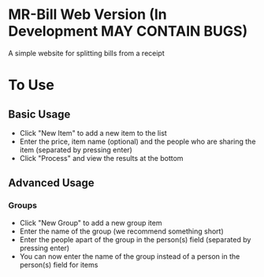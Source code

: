 # MR-Bill Web Version (In Development MAY CONTAIN BUGS)
A simple website for splitting bills from a receipt

# To Use
## Basic Usage
- Click "New Item" to add a new item to the list
- Enter the price, item name (optional) and the people who are sharing the item (separated by pressing enter)
- Click "Process" and view the results at the bottom

## Advanced Usage
### Groups
- Click "New Group" to add a new group item
- Enter the name of the group (we recommend something short)
- Enter the people apart of the group in the person(s) field (separated by pressing enter)
- You can now enter the name of the group instead of a person in the person(s) field for items
